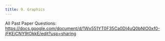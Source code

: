 ```yaml
---
title: 9. Graphics
---
```


All Past Paper Questions: https://docs.google.com/document/d/1Wx551YT0F35Ca0DI4uQ0bNIO0xf0-jFKEjCNY9tOkkE/edit?usp=sharing